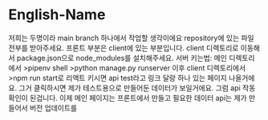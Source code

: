 # English-Name
저희는 두명이라 main branch 하나에서 작업할 생각이에요
repository에 있는 파일 전부를 받아주세요.
프론트 부분은 client에 있는 부분입니다.
client 디렉토리로 이동해서 package.json으로 node_modules를 설치해주세요.
서버 키는법: 메인 디렉토리에서 >pipenv shell >python manage.py runserver
이후 client 디렉토리에서 >npm run start로 리액트 키시면 api test라고 링크 달랑 하나 있는 페이지 나올거에요.
그거 클릭하시면 제가 테스트용으로 만들어둔 데이터가 보일거에요. 그럼 api 작동 확인이 된겁니다.
이제 메인 페이지는 프론트에서 만들고 필요한 데이터 api는 제가 만들어서 버전 업데이트를 
